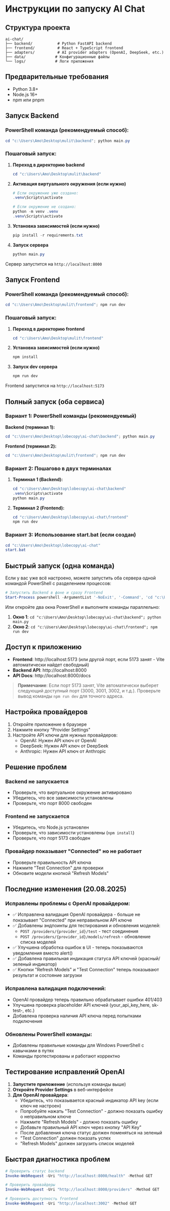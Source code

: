 # Инструкции по запуску AI Chat

## Структура проекта
```
ai-chat/
├── backend/           # Python FastAPI backend
├── frontend/          # React + TypeScript frontend
├── adapters/          # AI provider adapters (OpenAI, DeepSeek, etc.)
├── data/             # Конфигурационные файлы
└── logs/             # Логи приложения
```

## Предварительные требования
- Python 3.8+
- Node.js 16+
- npm или pnpm

## Запуск Backend

### PowerShell команда (рекомендуемый способ):
```powershell
cd "c:\Users\Amo\Desktop\mulit\backend"; python main.py
```

### Пошаговый запуск:
1. **Переход в директорию backend**
   ```powershell
   cd "c:\Users\Amo\Desktop\mulit\backend"
   ```

2. **Активация виртуального окружения (если нужно)**
   ```powershell
   # Если окружение уже создано:
   .venv\Scripts\activate

   # Если окружение не создано:
   python -m venv .venv
   .venv\Scripts\activate
   ```

3. **Установка зависимостей (если нужно)**
   ```powershell
   pip install -r requirements.txt
   ```

4. **Запуск сервера**
   ```powershell
   python main.py
   ```
Сервер запустится на `http://localhost:8000`

## Запуск Frontend

### PowerShell команда (рекомендуемый способ):
```powershell
cd "c:\Users\Amo\Desktop\mulit\frontend"; npm run dev
```

### Пошаговый запуск:
1. **Переход в директорию frontend**
   ```powershell
   cd "c:\Users\Amo\Desktop\mulit\frontend"
   ```

2. **Установка зависимостей (если нужно)**
   ```powershell
   npm install
   ```

3. **Запуск dev сервера**
   ```powershell
   npm run dev
   ```
Frontend запустится на `http://localhost:5173`

## Полный запуск (оба сервиса)

### Вариант 1: PowerShell команды (рекомендуемый)
**Backend (терминал 1):**
```powershell
cd "c:\Users\Amo\Desktop\lobecopy\ai-chat\backend"; python main.py
```

**Frontend (терминал 2):**
```powershell
cd "c:\Users\Amo\Desktop\mulit\frontend"; npm run dev
```

### Вариант 2: Пошагово в двух терминалах
1. **Терминал 1 (Backend):**
   ```powershell
   cd "c:\Users\Amo\Desktop\lobecopy\ai-chat\backend"
   .venv\Scripts\activate
   python main.py
   ```

2. **Терминал 2 (Frontend):**
   ```powershell
   cd "c:\Users\Amo\Desktop\lobecopy\ai-chat\frontend"
   npm run dev
   ```

### Вариант 3: Использование start.bat (если создан)
```powershell
cd "c:\Users\Amo\Desktop\lobecopy\ai-chat"
start.bat
```

## Быстрый запуск (одна команда)

Если у вас уже всё настроено, можете запустить оба сервера одной командой PowerShell с разделением процессов:

```powershell
# Запустить Backend в фоне и сразу Frontend
Start-Process powershell -ArgumentList '-NoExit', '-Command', 'cd "c:\Users\Amo\Desktop\lobecopy\ai-chat\backend"; python main.py'; cd "c:\Users\Amo\Desktop\lobecopy\ai-chat\frontend"; npm run dev
```

Или откройте два окна PowerShell и выполните команды параллельно:
1. **Окно 1**: `cd "c:\Users\Amo\Desktop\lobecopy\ai-chat\backend"; python main.py`
2. **Окно 2**: `cd "c:\Users\Amo\Desktop\lobecopy\ai-chat\frontend"; npm run dev`

## Доступ к приложению

- **Frontend**: http://localhost:5173 (или другой порт, если 5173 занят - Vite автоматически найдет свободный)
- **Backend API**: http://localhost:8000
- **API Docs**: http://localhost:8000/docs

> **Примечание**: Если порт 5173 занят, Vite автоматически выберет следующий доступный порт (3000, 3001, 3002, и т.д.). Проверьте вывод команды `npm run dev` для точного адреса.

## Настройка провайдеров

1. Откройте приложение в браузере
2. Нажмите кнопку "Provider Settings" 
3. Настройте API ключи для нужных провайдеров:
   - OpenAI: Нужен API ключ от OpenAI
   - DeepSeek: Нужен API ключ от DeepSeek
   - Anthropic: Нужен API ключ от Anthropic

## Решение проблем

### Backend не запускается
- Проверьте, что виртуальное окружение активировано
- Убедитесь, что все зависимости установлены
- Проверьте, что порт 8000 свободен

### Frontend не запускается
- Убедитесь, что Node.js установлен
- Проверьте, что зависимости установлены (`npm install`)
- Проверьте, что порт 5173 свободен

### Провайдер показывает "Connected" но не работает
- Проверьте правильность API ключа
- Нажмите "Test Connection" для проверки
- Обновите модели кнопкой "Refresh Models"

## Последние изменения (20.08.2025)

### Исправлены проблемы с OpenAI провайдером:
- ✅ Исправлена валидация OpenAI провайдера - больше не показывает "Connected" при неправильном API ключе
- ✅ Добавлены эндпоинты для тестирования и обновления моделей:
  - `POST /providers/{provider_id}/test` - тест соединения
  - `POST /providers/{provider_id}/models/refresh` - обновление списка моделей
- ✅ Улучшена обработка ошибок в UI - теперь показываются уведомления вместо alert()
- ✅ Добавлена правильная индикация статуса API ключей (красный/зеленый индикатор)
- ✅ Кнопки "Refresh Models" и "Test Connection" теперь показывают результат и состояние загрузки

### Исправлена валидация подключений:
- OpenAI провайдер теперь правильно обрабатывает ошибки 401/403
- Улучшена проверка placeholder API ключей (your_api_key_here, sk-test-, etc.)
- Добавлена проверка наличия API ключа перед попытками подключения

### Обновлены PowerShell команды:
- Добавлены правильные команды для Windows PowerShell с кавычками в путях
- Команды протестированы и работают корректно

## Тестирование исправлений OpenAI

1. **Запустите приложение** (используя команды выше)
2. **Откройте Provider Settings** в веб-интерфейсе
3. **Для OpenAI провайдера**:
   - Убедитесь, что показывается красный индикатор API key (если ключ не настроен)
   - Попробуйте нажать "Test Connection" - должно показать ошибку о неправильном ключе
   - Нажмите "Refresh Models" - должно показать ошибку
   - Добавьте правильный API ключ через кнопку "API Key"
   - После добавления ключа статус должен поменяться на зеленый
   - "Test Connection" должен показать успех
   - "Refresh Models" должен загрузить список моделей

## Быстрая диагностика проблем

```powershell
# Проверить статус backend
Invoke-WebRequest -Uri "http://localhost:8000/health" -Method GET

# Проверить провайдеры
Invoke-WebRequest -Uri "http://localhost:8000/providers" -Method GET

# Проверить доступность frontend
Invoke-WebRequest -Uri "http://localhost:3002" -Method GET
```
